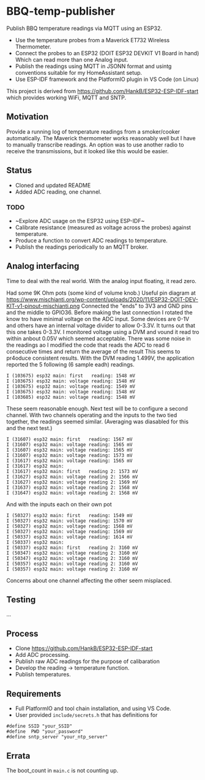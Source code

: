 # BBQ-temp-publisher

Publish BBQ temperature readings via MQTT using an ESP32.

* Use the temperature probes from a Maverick ET732 Wireless Thermometer.
* Connect the probes to an ESP32 (DOIT ESP32 DEVKIT V1 Board in hand) Which can read more than one Analog input.
* Publish the readings using MQTT in JSONN format and usintg conventions suitable for my HomeAssistant setup.
* Use ESP-IDF framework and the PlatformIO plugin in VS Code (on Linux)

This project is derived from <https://github.com/HankB/ESP32-ESP-IDF-start> which provides working WiFi, MQTT and SNTP.

## Motivation

Provide a running log of temperature readings from a smoker/cooker automatically. The Maverick thermometer works reasonably well but I have to manually transcribe readings. An option was to use another radio to receive the transmissions, but it looked like this would be easier. 

## Status

* Cloned and updated README
* Added ADC reading, one channel.

### TODO

* ~Explore ADC usage on the ESP32 using ESP-IDF~
* Calibrate resistance (measured as voltage across the probes) against temperature.
* Produce a function to convert ADC readings to temperature.
* Publish the readings periodically to an MQTT broker.

## Analog interfacing

Time to deal with the real world. With the analog input floating, it read zero.

Had some 9K Ohm pots (some kind of volume knob.) Useful pin diagram at <https://www.mischianti.org/wp-content/uploads/2020/11/ESP32-DOIT-DEV-KIT-v1-pinout-mischianti.png> Connected the "ends" to 3V3 and GND pins and the middle to GPIO36. Before making the last connection I rotated the know tro have minimal voltage on the ADC input. Some devices are 0-1V and others have an internal voltage divider to allow 0-3.3V. It turns out that this one takes 0-3.3V. I monitored voltage using a DVM and vound it read tro within anbout 0.05V which seemed acceptable. There was some noise in the readings ao I modified the code that reads the ADC to read 6 consecutive times and return the average of the result This seems to pr4oduce consistent results. With the DVM reading  1.499V, the application reported the 5 following (6 sample eadh) readings.

```text
I (103675) esp32 main: first   reading: 1548 mV
I (103675) esp32 main: voltage reading: 1548 mV
I (103675) esp32 main: voltage reading: 1549 mV
I (103675) esp32 main: voltage reading: 1548 mV
I (103685) esp32 main: voltage reading: 1548 mV
```

These seem reasonable enough. Next test will be to configure a second channel. With two channels operating and the inputs to the two tied together, the readings seemed similar. (Averaging was diasabled for this and the next test.)

```text
I (31607) esp32 main: first   reading: 1567 mV
I (31607) esp32 main: voltage reading: 1565 mV
I (31607) esp32 main: voltage reading: 1565 mV
I (31607) esp32 main: voltage reading: 1573 mV
I (31617) esp32 main: voltage reading: 1565 mV
I (31617) esp32 main:  
I (31617) esp32 main: first   reading 2: 1573 mV
I (31627) esp32 main: voltage reading 2: 1566 mV
I (31627) esp32 main: voltage reading 2: 1569 mV
I (31637) esp32 main: voltage reading 2: 1568 mV
I (31647) esp32 main: voltage reading 2: 1568 mV
```

And with the inputs each on their own pot

```text
I (50327) esp32 main: first   reading: 1549 mV
I (50327) esp32 main: voltage reading: 1570 mV
I (50327) esp32 main: voltage reading: 1568 mV
I (50327) esp32 main: voltage reading: 1569 mV
I (50337) esp32 main: voltage reading: 1614 mV
I (50337) esp32 main:  
I (50337) esp32 main: first   reading 2: 3160 mV
I (50347) esp32 main: voltage reading 2: 3160 mV
I (50347) esp32 main: voltage reading 2: 3160 mV
I (50357) esp32 main: voltage reading 2: 3160 mV
I (50357) esp32 main: voltage reading 2: 3160 mV
```

Concerns about one channel affecting the other seem misplaced.

## Testing

...

## Process

* Clone <https://github.com/HankB/ESP32-ESP-IDF-start>
* Add ADC processing.
* Publish raw ADC readings for the purpose of calibaration
* Develop the reading -> temperature function.
* Publish temperatures.

## Requirements

* Full PlatformIO and tool chain installation, and using VS Code.
* User provided `include/secrets.h` that has definitions for

```text
#define SSID "your_SSID"
#define  PWD "your_password"
#define sntp_server "your_ntp_server" 
```

## Errata

The boot_count in `main.c` is not counting up. 

